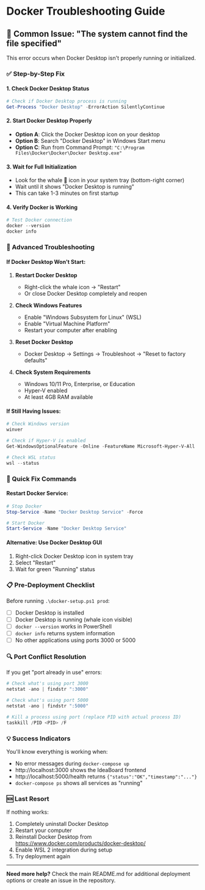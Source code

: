 # Docker Troubleshooting Guide

## 🚨 Common Issue: "The system cannot find the file specified"

This error occurs when Docker Desktop isn't properly running or initialized.

### ✅ Step-by-Step Fix

#### 1. Check Docker Desktop Status
```powershell
# Check if Docker Desktop process is running
Get-Process "Docker Desktop" -ErrorAction SilentlyContinue
```

#### 2. Start Docker Desktop Properly
- **Option A**: Click the Docker Desktop icon on your desktop
- **Option B**: Search "Docker Desktop" in Windows Start menu
- **Option C**: Run from Command Prompt: `"C:\Program Files\Docker\Docker\Docker Desktop.exe"`

#### 3. Wait for Full Initialization
- Look for the whale 🐳 icon in your system tray (bottom-right corner)
- Wait until it shows "Docker Desktop is running"
- This can take 1-3 minutes on first startup

#### 4. Verify Docker is Working
```powershell
# Test Docker connection
docker --version
docker info
```

### 🔧 Advanced Troubleshooting

#### If Docker Desktop Won't Start:
1. **Restart Docker Desktop**
   - Right-click the whale icon → "Restart"
   - Or close Docker Desktop completely and reopen

2. **Check Windows Features**
   - Enable "Windows Subsystem for Linux" (WSL)
   - Enable "Virtual Machine Platform"
   - Restart your computer after enabling

3. **Reset Docker Desktop**
   - Docker Desktop → Settings → Troubleshoot → "Reset to factory defaults"

4. **Check System Requirements**
   - Windows 10/11 Pro, Enterprise, or Education
   - Hyper-V enabled
   - At least 4GB RAM available

#### If Still Having Issues:
```powershell
# Check Windows version
winver

# Check if Hyper-V is enabled
Get-WindowsOptionalFeature -Online -FeatureName Microsoft-Hyper-V-All

# Check WSL status
wsl --status
```

### 🎯 Quick Fix Commands

#### Restart Docker Service:
```powershell
# Stop Docker
Stop-Service -Name "Docker Desktop Service" -Force

# Start Docker
Start-Service -Name "Docker Desktop Service"
```

#### Alternative: Use Docker Desktop GUI
1. Right-click Docker Desktop icon in system tray
2. Select "Restart"
3. Wait for green "Running" status

### 📋 Pre-Deployment Checklist

Before running `.\docker-setup.ps1 prod`:

- [ ] Docker Desktop is installed
- [ ] Docker Desktop is running (whale icon visible)
- [ ] `docker --version` works in PowerShell
- [ ] `docker info` returns system information
- [ ] No other applications using ports 3000 or 5000

### 🔍 Port Conflict Resolution

If you get "port already in use" errors:

```powershell
# Check what's using port 3000
netstat -ano | findstr ":3000"

# Check what's using port 5000  
netstat -ano | findstr ":5000"

# Kill a process using port (replace PID with actual process ID)
taskkill /PID <PID> /F
```

### 💡 Success Indicators

You'll know everything is working when:
- No error messages during `docker-compose up`
- http://localhost:3000 shows the IdeaBoard frontend
- http://localhost:5000/health returns `{"status":"OK","timestamp":"..."}`
- `docker-compose ps` shows all services as "running"

### 🆘 Last Resort

If nothing works:
1. Completely uninstall Docker Desktop
2. Restart your computer
3. Reinstall Docker Desktop from https://www.docker.com/products/docker-desktop/
4. Enable WSL 2 integration during setup
5. Try deployment again

---

**Need more help?** Check the main README.md for additional deployment options or create an issue in the repository.